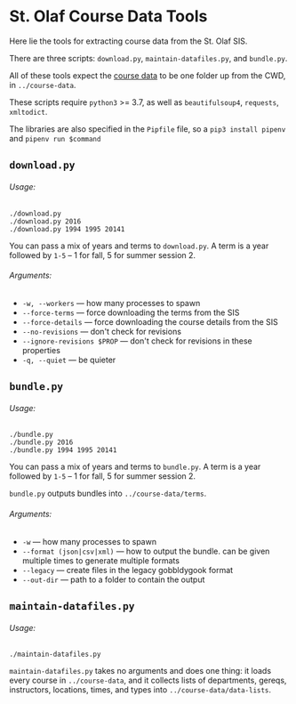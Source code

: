 St. Olaf Course Data Tools
==========================

Here lie the tools for extracting course data from the St. Olaf SIS.

There are three scripts: `download.py`, `maintain-datafiles.py`, and `bundle.py`.

All of these tools expect the [course data][course-data] to be one folder up from the CWD, in `../course-data`.

These scripts require `python3` >= 3.7, as well as `beautifulsoup4`, `requests`, `xmltodict`.

The libraries are also specified in the `Pipfile` file, so a `pip3 install pipenv` and `pipenv run $command`


## `download.py`
###### Usage:

```console
./download.py
./download.py 2016
./download.py 1994 1995 20141
```

You can pass a mix of years and terms to `download.py`. A term is a year followed by `1-5` – 1 for fall, 5 for summer session 2.

###### Arguments:
- `-w, --workers` — how many processes to spawn
- `--force-terms` — force downloading the terms from the SIS
- `--force-details` — force downloading the course details from the SIS
- `--no-revisions` — don't check for revisions
- `--ignore-revisions $PROP` — don't check for revisions in these properties
- `-q, --quiet` — be quieter


## `bundle.py`
###### Usage:

```console
./bundle.py
./bundle.py 2016
./bundle.py 1994 1995 20141
```

You can pass a mix of years and terms to `bundle.py`. A term is a year followed by `1-5` – 1 for fall, 5 for summer session 2.

`bundle.py` outputs bundles into `../course-data/terms`.

###### Arguments:
- `-w` — how many processes to spawn
- `--format (json|csv|xml)` — how to output the bundle. can be given multiple times to generate multiple formats
- `--legacy` — create files in the legacy gobbldygook format
- `--out-dir` — path to a folder to contain the output


## `maintain-datafiles.py`
###### Usage:

```console
./maintain-datafiles.py
```

`maintain-datafiles.py` takes no arguments and does one thing: it loads every course in `../course-data`, and it collects lists of departments, gereqs, instructors, locations, times, and types into `../course-data/data-lists`.


[course-data]: https://github.com/stodevx/course-data
